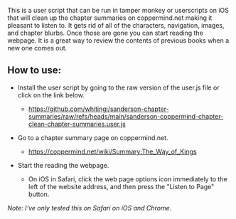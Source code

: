 This is a user script that can be run in tamper monkey or userscripts on iOS that will clean up the chapter summaries on coppermind.net making it pleasant to listen to. It gets rid of all of the characters, navigation, images, and chapter blurbs. Once those are gone you can start reading the webpage. It is a great way to review the contents of previous books when a new one comes out.

## How to use:
* Install the user script by going to the raw version of the user.js file or click on the link below.
  * <https://github.com/whitingj/sanderson-chapter-summaries/raw/refs/heads/main/sanderson-coppermind-chapter-clean-chapter-summaries.user.js>

* Go to a chapter summary page on coppermind.net.
  * <https://coppermind.net/wiki/Summary:The_Way_of_Kings>

* Start the reading the webpage.
  * On iOS in Safari, click the web page options icon immediately to the left of the website address, and then press the "Listen to Page" button.

*Note: I've only tested this on Safari on iOS and Chrome.*

